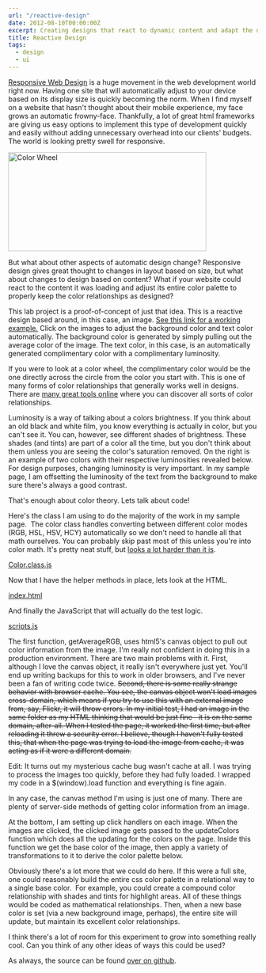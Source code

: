 ```yaml
---
url: "/reactive-design"
date: 2012-08-10T00:00:00Z
excerpt: Creating designs that react to dynamic content and adapt the user experience.
title: Reactive Design
tags:
  - design
  - ui
---
```


[Responsive Web Design][] is a huge movement in the web development
world right now. Having one site that will automatically adjust to your
device based on its display size is quickly becoming the norm. When I
find myself on a website that hasn't thought about their mobile
experience, my face grows an automatic frowny-face. Thankfully, a lot of
great html frameworks are giving us easy options to implement this type
of development quickly and easily without adding unnecessary overhead
into our clients' budgets. The world is looking pretty swell for
responsive.

<img width="400" height="200" layout="responsive" src="https://labs.tomasino.org/assets/images/color-wheel.jpg" alt="Color Wheel"></img>

But what about other aspects of automatic design change? Responsive
design gives great thought to changes in layout based on size, but what
about changes to design based on content? What if your website could
react to the content it was loading and adjust its entire color palette
to properly keep the color relationships as designed?

This lab project is a proof-of-concept of just that idea. This is a
reactive design based around, in this case, an image. [See this link for
a working example.][] Click on the images to adjust the background color
and text color automatically. The background color is generated by
simply pulling out the average color of the image. The text color, in
this case, is an automatically generated complimentary color with a
complimentary luminosity.

If you were to look at a color wheel, the complimentary color would be
the one directly across the circle from the color you start with. This
is one of many forms of color relationships that generally works well in
designs. There are [many great tools online][] where you can discover
all sorts of color relationships.

Luminosity is a way of talking about a colors brightness. If you think
about an old black and white film, you know everything is actually in
color, but you can't see it. You can, however, see different shades of
brightness. These shades (and tints) are part of a color all the time,
but you don't think about them unless you are seeing the color's
saturation removed. On the right is an example of two colors with their
respective luminosities revealed below. For design purposes, changing
luminosity is very important. In my sample page, I am offsetting the
luminosity of the text from the background to make sure there's always a
good contrast.

That's enough about color theory. Lets talk about code!

Here's the class I am using to do the majority of the work in my sample
page.  The color class handles converting between different color modes
(RGB, HSL, HSV, HCY) automatically so we don't need to handle all that
math ourselves. You can probably skip past most of this unless you're
into color math. It's pretty neat stuff, but [looks a lot harder than it
is][].

[Color.class.js](//github.com/jamestomasino/Reactive-Color/blob/master/org/incrediberry/display/Color.class.js)

Now that I have the helper methods in place, lets look at the HTML.

[index.html](//github.com/jamestomasino/Reactive-Color/blob/master/index.html)

And finally the JavaScript that will actually do the test logic.

[scripts.js](//github.com/jamestomasino/Reactive-Color/blob/master/scripts.js)

The first function, getAverageRGB, uses html5's canvas object to pull
out color information from the image. I'm really not confident in doing
this in a production environment. There are two main problems with it.
First, although I love the canvas object, it really isn't everywhere
just yet. You'll end up writing backups for this to work in older
browsers, and I've never been a fan of writing code twice. ~~Second,
there is some really strange behavior with browser cache. You see, the
canvas object won't load images cross-domain, which means if you try to
use this with an external image from, say, Flickr, it will throw errors.
In my initial test, I had an image in the same folder as my HTML
thinking that would be just fine--it is on the same domain, after-all.
When I tested the page, it worked the first time, but after reloading it
threw a security error. I believe, though I haven't fully tested this,
that when the page was trying to load the image from cache, it was
acting as if it were a different domain.~~

Edit: It turns out my mysterious cache bug wasn't cache at all. I was
trying to process the images too quickly, before they had fully loaded.
I wrapped my code in a $(window).load function and everything is fine
again.

In any case, the canvas method I'm using is just one of many. There are
plenty of server-side methods of getting color information from an
image.

At the bottom, I am setting up click handlers on each image. When the
images are clicked, the clicked image gets passed to the updateColors
function which does all the updating for the colors on the page. Inside
this function we get the base color of the image, then apply a variety
of transformations to it to derive the color palette below.

Obviously there's a lot more that we could do here. If this were a full
site, one could reasonably build the entire css color palette in a
relational way to a single base color.  For example, you could create a
compound color relationship with shades and tints for highlight areas.
All of these things would be coded as mathematical relationships. Then,
when a new base color is set (via a new background image, perhaps), the
entire site will update, but maintain its excellent color relationships.

I think there's a lot of room for this experiment to grow into something
really cool. Can you think of any other ideas of ways this could be
used?

As always, the source can be found [over on github][].

  [Responsive Web Design]: //en.wikipedia.org/wiki/Responsive_Web_Design
    "Responsive Web Design"
  [See this link for a working example.]: //github.com/jamestomasino/Reactive-Color
    "Reactive Color Example"
  [many great tools online]: //kuler.adobe.com "Kuler"
  [looks a lot harder than it is]: //en.wikipedia.org/wiki/HSL_and_HSV#Converting_to_RGB
    "HSV and HSL to RGB"
  [over on github]: //github.com/jamestomasino/Reactive-Color
    "Github: Reactive Color"
